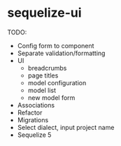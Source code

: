 # sequelize-ui

TODO:
- Config form to component
- Separate validation/formatting
- UI
  - breadcrumbs
  - page titles
  - model configuration
  - model list
  - new model form
- Associations
- Refactor
- Migrations
- Select dialect, input project name
- Sequelize 5
